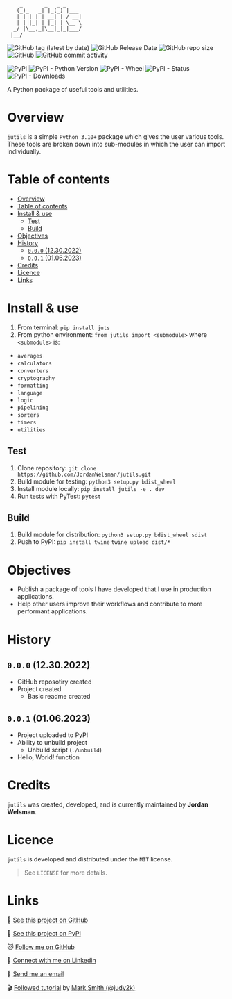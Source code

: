 ```ascii
    _       _   _ _     
   (_)_   _| |_(_) |___ 
   | | | | | __| | / __|
   | | |_| | |_| | \__ \
  _/ |\__,_|\__|_|_|___/
 |__/                                                     
```

![GitHub tag (latest by date)](https://img.shields.io/github/v/tag/JordanWelsman/jutils)
![GitHub Release Date](https://img.shields.io/github/release-date/JordanWelsman/jutils)
![GitHub repo size](https://img.shields.io/github/repo-size/JordanWelsman/jutils)
![GitHub](https://img.shields.io/github/license/JordanWelsman/jutils)
![GitHub commit activity](https://img.shields.io/github/commit-activity/m/JordanWelsman/jutils)

![PyPI](https://img.shields.io/pypi/v/jutl)
![PyPI - Python Version](https://img.shields.io/pypi/pyversions/jutl)
![PyPI - Wheel](https://img.shields.io/pypi/wheel/jutl)
![PyPI - Status](https://img.shields.io/pypi/status/jutl)
![PyPI - Downloads](https://img.shields.io/pypi/dm/jutl)

A Python package of useful tools and utilities.

# Overview

`jutils` is a simple `Python 3.10+` package which gives the user various tools. These tools are broken down into sub-modules in which the user can import individually.

# Table of contents

- [Overview](#overview)
- [Table of contents](#table-of-contents)
- [Install \& use](#install--use)
  - [Test](#test)
  - [Build](#build)
- [Objectives](#objectives)
- [History](#history)
  - [`0.0.0` (12.30.2022)](#000-12302022)
  - [`0.0.1` (01.06.2023)](#001-01062023)
- [Credits](#credits)
- [Licence](#licence)
- [Links](#links)

# Install & use

1. From terminal: `pip install juts`
2. From python environment: `from jutils import <submodule>` where `<submodule>` is:

- `averages`
- `calculators`
- `converters`
- `cryptography`
- `formatting`
- `language`
- `logic`
- `pipelining`
- `sorters`
- `timers`
- `utilities`

## Test

1. Clone repository: `git clone https://github.com/JordanWelsman/jutils.git`
2. Build module for testing: `python3 setup.py bdist_wheel`
3. Install module locally: `pip install jutils -e . dev`
4. Run tests with PyTest: `pytest`

## Build

1. Build module for distribution: `python3 setup.py bdist_wheel sdist`
2. Push to PyPI: `pip install twine` `twine upload dist/*`

# Objectives

- Publish a package of tools I have developed that I use in production applications.
- Help other users improve their workflows and contribute to more performant applications.

# History

## `0.0.0` (12.30.2022)

- GitHub reposotiry created
- Project created
	- Basic readme created

## `0.0.1` (01.06.2023)

- Project uploaded to PyPI
- Ability to unbuild project
    - Unbuild script (`./unbuild`)
- Hello, World! function

# Credits

`jutils` was created, developed, and is currently maintained by **Jordan Welsman**.

# Licence

`jutils` is developed and distributed under the `MIT` license.
> See `LICENSE` for more details.

# Links

:file_folder: [See this project on GitHub](https://github.com/JordanWelsman/jutils/)

:gift: [See this project on PyPI](https://pypi.org/project/jutl/)

:cat: [Follow me on GitHub](https://github.com/JordanWelsman/)

:briefcase: [Connect with me on Linkedin](https://linkedin.com/in/JordanWelsman/)

:email: [Send me an email](mailto:jordan.welsman@outlook.com)

:clapper: [Followed tutorial](https://www.youtube.com/watch?v=GIF3LaRqgXo/) by [Mark Smith (@judy2k)](https://twitter.com/judy2k/)

